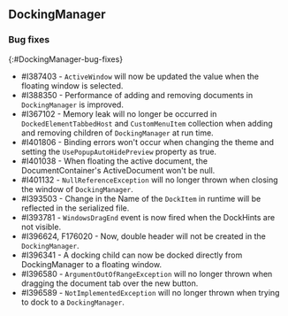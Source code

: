 ## DockingManager

### Bug fixes
{:#DockingManager-bug-fixes}

* \#I387403 - `ActiveWindow` will now be updated the value when the floating window is selected.
* \#I388350 - Performance of adding and removing documents in `DockingManager` is improved.
* \#I367102 - Memory leak will no longer be occurred in `DockedElementTabbedHost` and `CustomMenuItem` collection when adding and removing children of `DockingManager` at run time.
* \#I401806 - Binding errors won't occur when changing the theme and setting the `UsePopupAutoHidePreview` property as true.
* \#I401038 - When floating the active document, the DocumentContainer's ActiveDocument won't be null.
* \#I401132 - `NullReferenceException` will no longer thrown when closing the window of `DockingManager`.
* \#I393503 - Change in the Name of the `DockItem` in runtime will be reflected in the serialized file.
* \#I393781 - `WindowsDragEnd` event is now fired when the DockHints are not visible.
* \#I396624, F176020 - Now, double header will not be created in the `DockingManager`.
* \#I396341 - A docking child can now be docked directly from DockingManager to a floating window.
* \#I396580 - `ArgumentOutOfRangeException` will no longer thrown when dragging the document tab over the new button.
* \#I396589 - `NotImplementedException` will no longer thrown when trying to dock to a `DockingManager`.